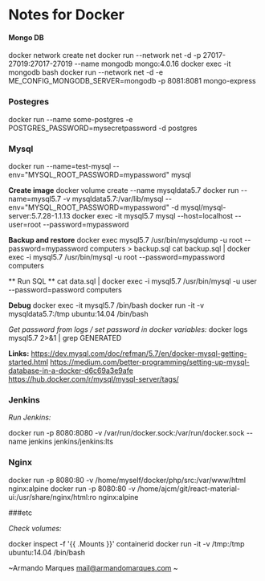 # Notes for Docker




#### Mongo DB

docker network create net
docker run --network net -d -p 27017-27019:27017-27019 --name mongodb mongo:4.0.16
docker exec -it mongodb bash
docker run --network net  -d -e ME_CONFIG_MONGODB_SERVER=mongodb -p 8081:8081 mongo-express

### Postegres 

docker run --name some-postgres -e POSTGRES_PASSWORD=mysecretpassword -d postgres

### Mysql

docker run  --name=test-mysql --env="MYSQL_ROOT_PASSWORD=mypassword" mysql

**Create image**
docker volume create --name mysqldata5.7 
docker run --name=mysql5.7  -v mysqldata5.7:/var/lib/mysql --env="MYSQL_ROOT_PASSWORD=mypassword" -d mysql/mysql-server:5.7.28-1.1.13
docker exec -it mysql5.7  mysql --host=localhost --user=root --password=mypassword 


**Backup and restore**
docker exec mysql5.7 /usr/bin/mysqldump -u root --password=mypassword computers > backup.sql
cat backup.sql | docker exec -i mysql5.7 /usr/bin/mysql -u root --password=mypassword computers



** Run SQL **
cat data.sql  | docker exec  -i  mysql5.7 /usr/bin/mysql -u user --password=password  computers

**Debug**
docker exec -it mysql5.7  /bin/bash
docker run -it -v mysqldata5.7:/tmp ubuntu:14.04 /bin/bash


*Get password  from logs / set  password in docker variables:*
docker logs mysql5.7  2>&1 | grep GENERATED


**Links:**
https://dev.mysql.com/doc/refman/5.7/en/docker-mysql-getting-started.html
https://medium.com/better-programming/setting-up-mysql-database-in-a-docker-d6c69a3e9afe
https://hub.docker.com/r/mysql/mysql-server/tags/


### Jenkins

*Run Jenkins:*

docker run -p 8080:8080   -v /var/run/docker.sock:/var/run/docker.sock  --name jenkins jenkins/jenkins:lts

### Nginx
docker run -p 8080:80  -v /home/myself/docker/php/src:/var/www/html nginx:alpine
docker run -p 8080:80  -v /home/ajcm/git/react-material-ui:/usr/share/nginx/html:ro nginx:alpine

###etc

*Check volumes:*

docker inspect -f '{{ .Mounts }}' containerid
docker run -it -v /tmp:/tmp ubuntu:14.04 /bin/bash






~Armando Marques
 mail@armandomarques.com
~
